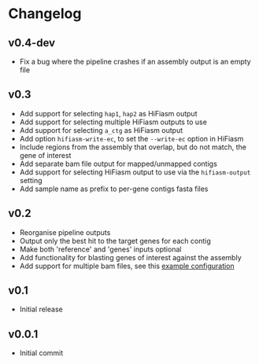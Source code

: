 Changelog
==========

<!--
Newest changes should be on top.

This document is user facing. Please word the changes in such a way
that users understand how the changes affect the new version.
-->

v0.4-dev
---------------------------
+ Fix a bug where the pipeline crashes if an assembly output is an empty file

v0.3
---------------------------
+ Add support for selecting `hap1`, `hap2` as HiFiasm output
+ Add support for selecting multiple HiFiasm outputs to use
+ Add support for selecting `a_ctg` as HiFiasm output
+ Add option `hifiasm-write-ec`, to set the `--write-ec` option in HiFiasm
+ Include regions from the assembly that overlap, but do not match, the gene of
interest
+ Add separate bam file output for mapped/unmapped contigs
+ Add support for selecting HiFiasm output to use via the `hifiasm-output`
setting
+ Add sample name as prefix to per-gene contigs fasta files

v0.2
---------------------------
+ Reorganise pipeline outputs
+ Output only the best hit to the target genes for each contig
+ Make both 'reference' and 'genes' inputs optional
+ Add functionality for blasting genes of interest against the assembly
+ Add support for multiple bam files, see this [example
configuration](https://github.com/Redmar-van-den-Berg/HiFi-assembly/blob/main/tests/pep/project_config_two_bamfiles.yml)

v0.1
---------------------------
+ Initial release

v0.0.1
---------------------------
+ Initial commit
